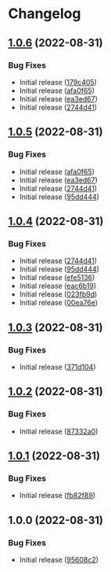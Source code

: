 # Changelog

## [1.0.6](https://github.com/navikt/bidrag-ui-common/compare/v1.0.5...v1.0.6) (2022-08-31)


### Bug Fixes

* Initial release ([179c405](https://github.com/navikt/bidrag-ui-common/commit/179c40516da9a12cc158d66862115b22da053bfa))
* Initial release ([afa0f65](https://github.com/navikt/bidrag-ui-common/commit/afa0f65766a91b8fc17ae4883b5110727b92414e))
* Initial release ([ea3ed67](https://github.com/navikt/bidrag-ui-common/commit/ea3ed67d543d32385305c1f47660339c6243d253))
* Initial release ([2744d41](https://github.com/navikt/bidrag-ui-common/commit/2744d411ea61296eccc2d114eab990890368eb80))

## [1.0.5](https://github.com/navikt/bidrag-ui-common/compare/v1.0.4...v1.0.5) (2022-08-31)


### Bug Fixes

* Initial release ([afa0f65](https://github.com/navikt/bidrag-ui-common/commit/afa0f65766a91b8fc17ae4883b5110727b92414e))
* Initial release ([ea3ed67](https://github.com/navikt/bidrag-ui-common/commit/ea3ed67d543d32385305c1f47660339c6243d253))
* Initial release ([2744d41](https://github.com/navikt/bidrag-ui-common/commit/2744d411ea61296eccc2d114eab990890368eb80))
* Initial release ([95dd444](https://github.com/navikt/bidrag-ui-common/commit/95dd444e5be6bf1282dc8d679f59848870f3c9e5))

## [1.0.4](https://github.com/navikt/bidrag-ui-common/compare/v1.0.3...v1.0.4) (2022-08-31)


### Bug Fixes

* Initial release ([2744d41](https://github.com/navikt/bidrag-ui-common/commit/2744d411ea61296eccc2d114eab990890368eb80))
* Initial release ([95dd444](https://github.com/navikt/bidrag-ui-common/commit/95dd444e5be6bf1282dc8d679f59848870f3c9e5))
* Initial release ([efe5136](https://github.com/navikt/bidrag-ui-common/commit/efe5136de59d70ecbd6d1a1beff288e24b255859))
* Initial release ([eac6b19](https://github.com/navikt/bidrag-ui-common/commit/eac6b19a1827553f05ecf373870c79003f137837))
* Initial release ([023fb9d](https://github.com/navikt/bidrag-ui-common/commit/023fb9d74939059753d0fbb47f35ccb2357f8157))
* Initial release ([00ea76e](https://github.com/navikt/bidrag-ui-common/commit/00ea76ebc5f6c28b1f1ced13571a8522eb153594))

## [1.0.3](https://github.com/navikt/bidrag-ui-common/compare/v1.0.2...v1.0.3) (2022-08-31)


### Bug Fixes

* Initial release ([371d104](https://github.com/navikt/bidrag-ui-common/commit/371d1042ff3235386141b005270dd29c25a13fed))

## [1.0.2](https://github.com/navikt/bidrag-ui-common/compare/v1.0.1...v1.0.2) (2022-08-31)


### Bug Fixes

* Initial release ([87332a0](https://github.com/navikt/bidrag-ui-common/commit/87332a049bb281fea6e2ee2eb62551ea8d7dd0d8))

## [1.0.1](https://github.com/navikt/bidrag-ui-common/compare/v1.0.0...v1.0.1) (2022-08-31)


### Bug Fixes

* Initial release ([fb82f89](https://github.com/navikt/bidrag-ui-common/commit/fb82f89f109bfe121be41c1f9f3865c50aff20eb))

## 1.0.0 (2022-08-31)


### Bug Fixes

* Initial release ([95608c2](https://github.com/navikt/bidrag-ui-common/commit/95608c2461eba04203400195fa09dd8e8594ecdb))
